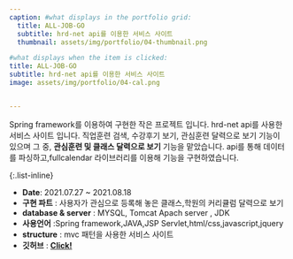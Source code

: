 ```yaml
---
caption: #what displays in the portfolio grid:
  title: ALL-JOB-GO
  subtitle: hrd-net api를 이용한 서비스 사이트
  thumbnail: assets/img/portfolio/04-thumbnail.png

#what displays when the item is clicked:
title: ALL-JOB-GO
subtitle: hrd-net api를 이용한 서비스 사이트
image: assets/img/portfolio/04-cal.png


---
```

Spring framework를 이용하여 구현한 작은 프로젝트 입니다.
hrd-net api를 사용한 서비스 사이트 입니다. 직업훈련 검색, 수강후기 보기, 관심훈련 달력으로 보기 기능이 있으며 그 중, **관심훈련 및 클래스 달력으로 보기** 기능을 맡았습니다.
api를 통해 데이터를 파싱하고,fullcalendar 라이브러리를 이용해 기능을 구현하였습니다.


{:.list-inline} 
- **Date**: 2021.07.27 ~ 2021.08.18
- **구현 파트** : 사용자가 관심으로 등록해 놓은 클래스,학원의 커리큘럼 달력으로 보기
- **database & server** : MYSQL, Tomcat Apach server , JDK
- **사용언어** :Spring framework,JAVA,JSP Servlet,html/css,javascript,jquery
- **structure** : mvc 패턴을 사용한 서비스 사이트
- **깃허브** : <a href="https://github.com/rnrudxo2872/all-job-go">**Click!**</a>